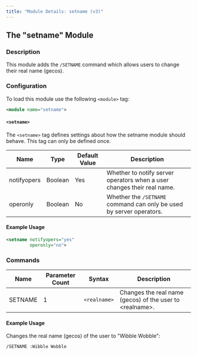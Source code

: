 ```yaml
---
title: "Module Details: setname (v3)"
---
```


## The "setname" Module

### Description

This module adds the `/SETNAME` command which allows users to change their real name (gecos).

### Configuration

To load this module use the following `<module>` tag:

```xml
<module name="setname">
```

#### `<setname>`

The `<setname>` tag defines settings about how the setname module should behave. This tag can only be defined once.

Name        | Type    | Default Value | Description
----------- | ------- | ------------- | -----------
notifyopers | Boolean | Yes           | Whether to notify server operators when a user changes their real name.
operonly    | Boolean | No            | Whether the `/SETNAME` command can only be used by server operators.

#### Example Usage

```xml
<setname notifyopers="yes"
         operonly="no">
```

### Commands

Name    | Parameter Count | Syntax       | Description
------- | --------------- | ------------ | -----------
SETNAME | 1               | `<realname>` | Changes the real name (gecos) of the user to &lt;realname&gt;.

#### Example Usage

Changes the real name (gecos) of the user to "Wibble Wobble":

```plaintext
/SETNAME :Wibble Wobble
```
